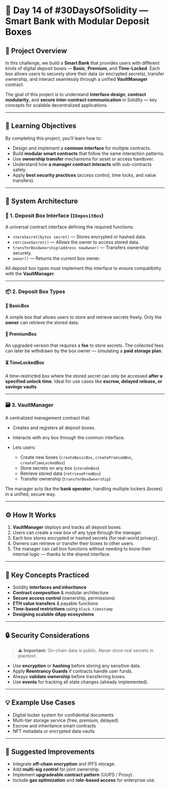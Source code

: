 # 🏦 Day 14 of #30DaysOfSolidity — Smart Bank with Modular Deposit Boxes

## 🚀 Project Overview

In this challenge, we build a **Smart Bank** that provides users with different kinds of digital deposit boxes — **Basic**, **Premium**, and **Time-Locked**. Each box allows users to securely store their data (or encrypted secrets), transfer ownership, and interact seamlessly through a unified **VaultManager** contract.

The goal of this project is to understand **interface design**, **contract modularity**, and **secure inter-contract communication** in Solidity — key concepts for scalable decentralized applications.

---

## 🎯 Learning Objectives

By completing this project, you’ll learn how to:

* Design and implement a **common interface** for multiple contracts.
* Build **modular smart contracts** that follow the same interaction patterns.
* Use **ownership transfer** mechanisms for asset or access handover.
* Understand how **a manager contract interacts** with sub-contracts safely.
* Apply **best security practices** (access control, time locks, and value transfers).

---

## 🧩 System Architecture

### 🔐 1. Deposit Box Interface (`IDepositBox`)

A universal contract interface defining the required functions:

* `storeSecret(bytes secret)` — Stores encrypted or hashed data.
* `retrieveSecret()` — Allows the owner to access stored data.
* `transferBoxOwnership(address newOwner)` — Transfers ownership securely.
* `owner()` — Returns the current box owner.

All deposit box types must implement this interface to ensure compatibility with the **VaultManager**.

---

### 📦 2. Deposit Box Types

#### 🧱 BasicBox

A simple box that allows users to store and retrieve secrets freely.
Only the **owner** can retrieve the stored data.

#### 💎 PremiumBox

An upgraded version that requires a **fee** to store secrets.
The collected fees can later be withdrawn by the box owner — simulating a **paid storage plan**.

#### ⏳ TimeLockedBox

A time-restricted box where the stored secret can only be accessed **after a specified unlock time**.
Ideal for use cases like **escrow, delayed release, or savings vaults**.

---

### 🗃️ 3. VaultManager

A centralized management contract that:

* Creates and registers all deposit boxes.
* Interacts with any box through the common interface.
* Lets users:

  * Create new boxes (`createBasicBox`, `createPremiumBox`, `createTimeLockedBox`)
  * Store secrets on any box (`storeOnBox`)
  * Retrieve stored data (`retrieveFromBox`)
  * Transfer ownership (`transferBoxOwnership`)

The manager acts like the **bank operator**, handling multiple lockers (boxes) in a unified, secure way.

---

## ⚙️ How It Works

1. **VaultManager** deploys and tracks all deposit boxes.
2. Users can create a new box of any type through the manager.
3. Each box stores encrypted or hashed secrets (for real-world privacy).
4. Owners can retrieve or transfer their boxes to other users.
5. The manager can call box functions without needing to know their internal logic — thanks to the shared interface.

---

## 🧠 Key Concepts Practiced

* Solidity **interfaces and inheritance**
* **Contract composition** & modular architecture
* **Secure access control** (ownership, permissions)
* **ETH value transfers** & payable functions
* **Time-based restrictions** using `block.timestamp`
* **Designing scalable dApp ecosystems**

---

## 🔒 Security Considerations

> ⚠️ **Important:** On-chain data is public. Never store real secrets in plaintext.

* Use **encryption** or **hashing** before storing any sensitive data.
* Apply **Reentrancy Guards** if contracts handle user funds.
* Always **validate ownership** before transferring boxes.
* Use **events** for tracking all state changes (already implemented).

---

## 💡 Example Use Cases

* Digital locker system for confidential documents
* Multi-tier storage service (free, premium, delayed)
* Escrow and inheritance smart contracts
* NFT metadata or encrypted data vaults

---

## 🧾 Suggested Improvements

* Integrate **off-chain encryption** and IPFS storage.
* Add **multi-sig control** for joint ownership.
* Implement **upgradeable contract pattern** (UUPS / Proxy).
* Include **gas optimization** and **role-based access** for enterprise use.

